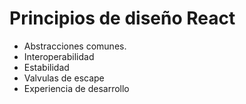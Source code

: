 # Principios de diseño React

* Abstracciones comunes.
* Interoperabilidad
* Estabilidad
* Valvulas de escape
* Experiencia de desarrollo
